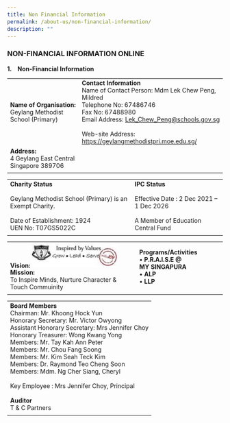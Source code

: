 ```yaml
---
title: Non Financial Information
permalink: /about-us/non-financial-information/
description: ""
---
```

### NON-FINANCIAL INFORMATION ONLINE

**1.&nbsp;&nbsp;&nbsp;&nbsp;Non-Financial Information**

|  | | 
| -------- | -------- | 
| **Name of Organisation:** <br> Geylang Methodist School (Primary) | **Contact Information** <br> Name of Contact Person: Mdm Lek Chew Peng, Mildred <br> Telephone No: 67486746 <br> Fax No: 67488980 <br> Email Address: Lek_Chew_Peng@schools.gov.sg <br> <br> Web-site Address: https://geylangmethodistpri.moe.edu.sg/ | 
| **Address:** <br> 4 Geylang East Central <br> Singapore 389706 | | 
| | | 

| | |
| -------- | -------- | 
| **Charity Status** <br><br> Geylang Methodist School (Primary) is an Exempt Charity. <br><br> Date of Establishment: 1924 <br> UEN No: T07GS5022C  | **IPC Status** <br><br> Effective Date : 2 Dec 2021 – 1 Dec 2026 <br><br> A Member of Education Central Fund | 
| | |

| | |
| -------- | -------- | 
| **Vision:** <img src="/images/Sch%20Vision.jpg" style="width:200px;"> <br>  **Mission:**<br> To Inspire Minds,&nbsp;Nurture Character &amp; Touch Commuinity| **Programs/Activities** <br> • **P.R.A.I.S.E @ MY&nbsp;SINGAPURA**<br> • **ALP** <br> • **LLP** | 
| | |

| | 
| -------- | 
| **Board Members** <br> Chairman:&nbsp;Mr. Khoong Hock Yun <br> Honorary Secretary: Mr. Victor Owyong <br> Assistant Honorary Secretary: Mrs Jennifer Choy <br> Honorary Treasurer: Wong Kwang Yong <br> Members: Mr. Tay Kah Ann Peter <br> Members: Mr. Chou Fang Soong <br> Members: Mr. Kim Seah Teck Kim <br> Members: Dr. Raymond Teo Cheng Soon <br> Members: Mdm. Ng Cher Siang, Cheryl <br><br> Key Employee :&nbsp;Mrs Jennifer Choy, Principal <br><br> **Auditor** <br> T &amp; C Partners |
| |